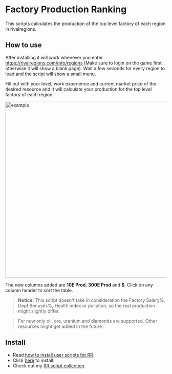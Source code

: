 # Factory Production Ranking

This scripts calculates the production of the top level factory of each region in rivalregions.

## How to use

After installing it will work whenever you enter https://rivalregions.com/info/regions (Make sure to login on the game first otherwise it will show a blank page). Wait a few seconds for every region to load and the script will show a small menu.

Fill out with your level, work experience and current market price of the desired resource and it will calculate your production for the top level factory of each region.

<img src="assets/rr-scripts/scripts/factory-production-rank/res/show.jpg" alt="example" width="550"/>

The new columns added are **10E Prod**, **300E Prod** and **$**. Click on any column header to sort the table.

> **Notice:** This script doesn't take in consideration the Factory Salary%, Dept Bonuses%, Health index or pollution, so the real production might slightly differ.

> For now only oil, ore, uranium and diamonds are supported. Other resources might get added in the future.

## Install

- Read [how to install user scripts for RR][guide].
- Click [here][raw] to install.
- Check out my [RR script collection][scripts].

[guide]: http://rr-tools.eu/guide
[scripts]: http://rr-tools.eu/mods
[raw]: https://github.com/pbl0/rr-scripts/raw/main/scripts/factory-production-rank/factory-production-ranking.user.js
